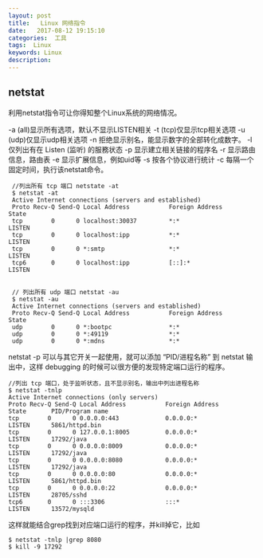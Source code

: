 ```yaml
---
layout: post
title:   Linux 网络指令
date:   2017-08-12 19:15:10
categories:  工具
tags:  Linux
keywords: Linux
description: 
---
```


## netstat

利用netstat指令可让你得知整个Linux系统的网络情况。

-a (all)显示所有选项，默认不显示LISTEN相关
-t (tcp)仅显示tcp相关选项
-u (udp)仅显示udp相关选项
-n 拒绝显示别名，能显示数字的全部转化成数字。
-l 仅列出有在 Listen (监听) 的服務状态
-p 显示建立相关链接的程序名
-r 显示路由信息，路由表
-e 显示扩展信息，例如uid等
-s 按各个协议进行统计
-c 每隔一个固定时间，执行该netstat命令。


```
 //列出所有 tcp 端口 netstate -at
 $ netstat -at
 Active Internet connections (servers and established)
 Proto Recv-Q Send-Q Local Address           Foreign Address         State
 tcp        0      0 localhost:30037         *:*                     LISTEN
 tcp        0      0 localhost:ipp           *:*                     LISTEN
 tcp        0      0 *:smtp                  *:*                     LISTEN
 tcp6       0      0 localhost:ipp           [::]:*                  LISTEN


 // 列出所有 udp 端口 netstat -au
 $ netstat -au
 Active Internet connections (servers and established)
 Proto Recv-Q Send-Q Local Address           Foreign Address         State
 udp        0      0 *:bootpc                *:*
 udp        0      0 *:49119                 *:*
 udp        0      0 *:mdns                  *:*
```

netstat -p 可以与其它开关一起使用，就可以添加 “PID/进程名称” 到 netstat 输出中，这样 debugging 的时候可以很方便的发现特定端口运行的程序。
```
//列出 tcp 端口，处于监听状态，且不显示别名，输出中列出进程名称
$ netstat -tnlp
Active Internet connections (only servers)
Proto Recv-Q Send-Q Local Address           Foreign Address         State       PID/Program name    
tcp        0      0 0.0.0.0:443             0.0.0.0:*               LISTEN      5861/httpd.bin      
tcp        0      0 127.0.0.1:8005          0.0.0.0:*               LISTEN      17292/java          
tcp        0      0 0.0.0.0:8009            0.0.0.0:*               LISTEN      17292/java         
tcp        0      0 0.0.0.0:8080            0.0.0.0:*               LISTEN      17292/java          
tcp        0      0 0.0.0.0:80              0.0.0.0:*               LISTEN      5861/httpd.bin      
tcp        0      0 0.0.0.0:22              0.0.0.0:*               LISTEN      28705/sshd         
tcp6       0      0 :::3306                 :::*                    LISTEN      13572/mysqld        
```
这样就能结合grep找到对应端口运行的程序，并kill掉它，比如
```
$ netstat -tnlp |grep 8080
$ kill -9 17292
```

